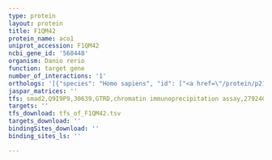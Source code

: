 ```yaml
---
type: protein
layout: protein
title: F1QM42
protein_name: aco1
uniprot_accession: F1QM42
ncbi_gene_id: '568448'
organism: Danio rerio
function: target gene
number_of_interactions: '1'
orthologs: '[{"species": "Homo sapiens", "id": ["<a href=\"/protein/p21399\">P21399</a>"]}, {"species": "Mus musculus", "id": ["<a href=\"/protein/p28271\">P28271</a>"]}, {"species": "Rattus norvegicus", "id": ["<a href=\"/protein/g3v6s2\">G3V6S2</a>"]}, {"species": "Drosophila melanogaster", "id": ["<a href=\"/protein/q9vgz3\">Q9VGZ3</a>", "<a href=\"/protein/q9vcv4\">Q9VCV4</a>"]}, {"species": "Caenorhabditis elegans", "id": ["<a href=\"/protein/q23500\">Q23500</a>"]}]'
jaspar_matrices: ''
tfs: smad2,Q9I9P9,30639,GTRD,chromatin immunoprecipitation assay,27924024%5Buid%5D,No
targets: ''
tfs_download: tfs_of_F1QM42.tsv
targets_download: ''
bindingSites_download: ''
binding_sites_ls: ''

---
```


